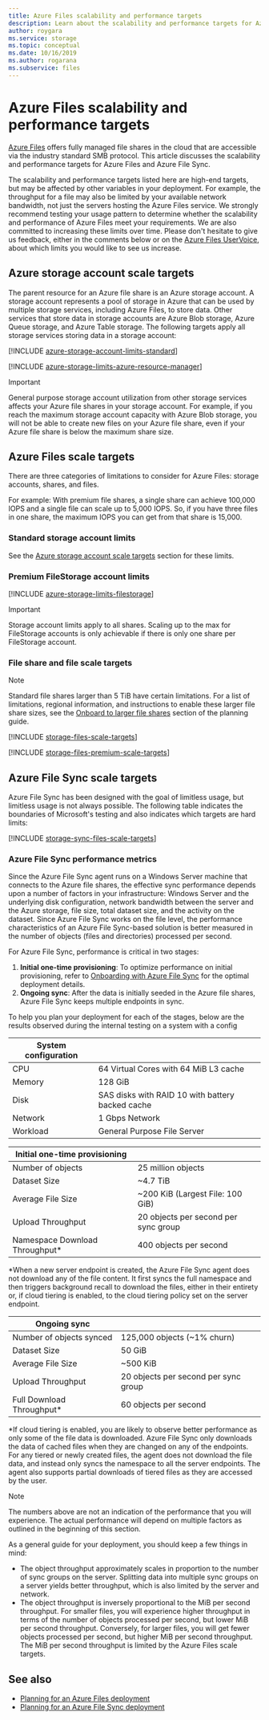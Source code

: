 ```yaml
---
title: Azure Files scalability and performance targets
description: Learn about the scalability and performance targets for Azure Files, including the capacity, request rate, and inbound and outbound bandwidth limits.
author: roygara
ms.service: storage
ms.topic: conceptual
ms.date: 10/16/2019
ms.author: rogarana
ms.subservice: files
---
```


# Azure Files scalability and performance targets

[Azure Files](storage-files-introduction.md) offers fully managed file shares in the cloud that are accessible via the industry standard SMB protocol. This article discusses the scalability and performance targets for Azure Files and Azure File Sync.

The scalability and performance targets listed here are high-end targets, but may be affected by other variables in your deployment. For example, the throughput for a file may also be limited by your available network bandwidth, not just the servers hosting the Azure Files service. We strongly recommend testing your usage pattern to determine whether the scalability and performance of Azure Files meet your requirements. We are also committed to increasing these limits over time. Please don't hesitate to give us feedback, either in the comments below or on the [Azure Files UserVoice](https://feedback.azure.com/forums/217298-storage/category/180670-files), about which limits you would like to see us increase.

## Azure storage account scale targets

The parent resource for an Azure file share is an Azure storage account. A storage account represents a pool of storage in Azure that can be used by multiple storage services, including Azure Files, to store data. Other services that store data in storage accounts are Azure Blob storage, Azure Queue storage, and Azure Table storage. The following targets apply all storage services storing data in a storage account:

[!INCLUDE [azure-storage-account-limits-standard](../../../includes/azure-storage-account-limits-standard.md)]

[!INCLUDE [azure-storage-limits-azure-resource-manager](../../../includes/azure-storage-limits-azure-resource-manager.md)]

> [!Important]  
> General purpose storage account utilization from other storage services affects your Azure file shares in your storage account. For example, if you reach the maximum storage account capacity with Azure Blob storage, you will not be able to create new files on your Azure file share, even if your Azure file share is below the maximum share size.

## Azure Files scale targets

There are three categories of limitations to consider for Azure Files: storage accounts, shares, and files.

For example: With premium file shares, a single share can achieve 100,000 IOPS and a single file can scale up to 5,000 IOPS. So, if you have three files in one share, the maximum IOPS you can get from that share is 15,000.

### Standard storage account limits

See the [Azure storage account scale targets](#azure-storage-account-scale-targets) section for these limits.

### Premium FileStorage account limits

[!INCLUDE [azure-storage-limits-filestorage](../../../includes/azure-storage-limits-filestorage.md)]

> [!IMPORTANT]
> Storage account limits apply to all shares. Scaling up to the max for FileStorage accounts is only achievable if there is only one share per FileStorage account.

### File share and file scale targets

> [!NOTE]
> Standard file shares larger than 5 TiB have certain limitations.
> For a list of limitations, regional information, and instructions to enable these larger file share sizes, see the [Onboard to larger file shares](storage-files-planning.md#onboard-to-larger-file-shares-standard-tier) section of the planning guide.

[!INCLUDE [storage-files-scale-targets](../../../includes/storage-files-scale-targets.md)]

[!INCLUDE [storage-files-premium-scale-targets](../../../includes/storage-files-premium-scale-targets.md)]

## Azure File Sync scale targets

Azure File Sync has been designed with the goal of limitless usage, but limitless usage is not always possible. The following table indicates the boundaries of Microsoft's testing and also indicates which targets are hard limits:

[!INCLUDE [storage-sync-files-scale-targets](../../../includes/storage-sync-files-scale-targets.md)]

### Azure File Sync performance metrics

Since the Azure File Sync agent runs on a Windows Server machine that connects to the Azure file shares, the effective sync performance depends upon a number of factors in your infrastructure: Windows Server and the underlying disk configuration, network bandwidth between the server and the Azure storage, file size, total dataset size, and the activity on the dataset. Since Azure File Sync works on the file level, the performance characteristics of an Azure File Sync-based solution is better measured in the number of objects (files and directories) processed per second.

For Azure File Sync, performance is critical in two stages:

1. **Initial one-time provisioning**: To optimize performance on initial provisioning, refer to [Onboarding with Azure File Sync](storage-sync-files-deployment-guide.md#onboarding-with-azure-file-sync) for the optimal deployment details.
2. **Ongoing sync**: After the data is initially seeded in the Azure file shares, Azure File Sync keeps multiple endpoints in sync.

To help you plan your deployment for each of the stages, below are the results observed during the internal testing on a system with a config

| System configuration |  |
|-|-|
| CPU | 64 Virtual Cores with 64 MiB L3 cache |
| Memory | 128 GiB |
| Disk | SAS disks with RAID 10 with battery backed cache |
| Network | 1 Gbps Network |
| Workload | General Purpose File Server|

| Initial one-time provisioning  |  |
|-|-|
| Number of objects | 25 million objects |
| Dataset Size| ~4.7 TiB |
| Average File Size | ~200 KiB (Largest File: 100 GiB) |
| Upload Throughput | 20 objects per second per sync group |
| Namespace Download Throughput* | 400 objects per second |

*When a new server endpoint is created, the Azure File Sync agent does not download any of the file content. It first syncs the full namespace and then triggers background recall to download the files, either in their entirety or, if cloud tiering is enabled, to the cloud tiering policy set on the server endpoint.

| Ongoing sync  |   |
|-|--|
| Number of objects synced| 125,000 objects (~1% churn) |
| Dataset Size| 50 GiB |
| Average File Size | ~500 KiB |
| Upload Throughput | 20 objects per second per sync group |
| Full Download Throughput* | 60 objects per second |

*If cloud tiering is enabled, you are likely to observe better performance as only some of the file data is downloaded. Azure File Sync only downloads the data of cached files when they are changed on any of the endpoints. For any tiered or newly created files, the agent does not download the file data, and instead only syncs the namespace to all the server endpoints. The agent also supports partial downloads of tiered files as they are accessed by the user. 

> [!Note]  
> The numbers above are not an indication of the performance that you will experience. The actual performance will depend on multiple factors as outlined in the beginning of this section.

As a general guide for your deployment, you should keep a few things in mind:

- The object throughput approximately scales in proportion to the number of sync groups on the server. Splitting data into multiple sync groups on a server yields better throughput, which is also limited by the server and network.
- The object throughput is inversely proportional to the MiB per second throughput. For smaller files, you will experience higher throughput in terms of the number of objects processed per second, but lower MiB per second throughput. Conversely, for larger files, you will get fewer objects processed per second, but higher MiB per second throughput. The MiB per second throughput is limited by the Azure Files scale targets.

## See also

- [Planning for an Azure Files deployment](storage-files-planning.md)
- [Planning for an Azure File Sync deployment](storage-sync-files-planning.md)

